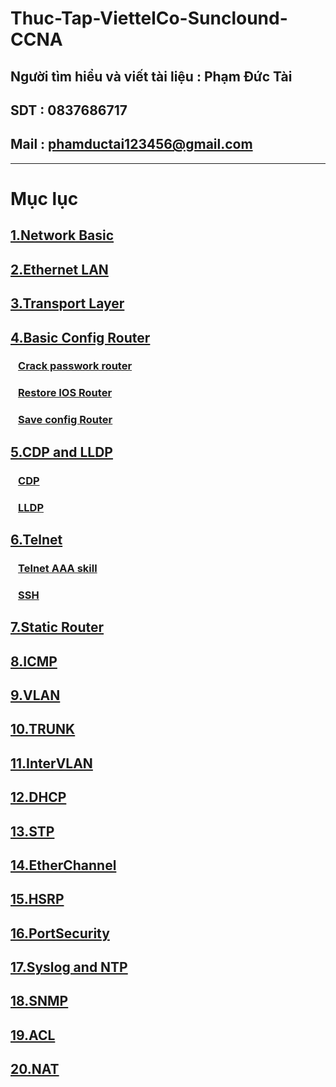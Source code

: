 # Thuc-Tap-ViettelCo-Sunclound-CCNA

## Người tìm hiểu và viết tài liệu : Phạm Đức Tài
## SDT : 0837686717
## Mail : phamductai123456@gmail.com

***
# Mục lục
## [1.Network Basic](https://github.com/ductai124/Thuc-Tap-ViettelCo-Sunclound-/blob/1bbe933da75019359453823a745ed35643d5ee26/CCNA/1.Network%20Basic/README.md)
## [2.Ethernet LAN](https://github.com/ductai124/Thuc-Tap-ViettelCo-Sunclound-/blob/1bbe933da75019359453823a745ed35643d5ee26/CCNA/2.Ethernet%20LAN/README.md)
## [3.Transport Layer](https://github.com/ductai124/Thuc-Tap-ViettelCo-Sunclound-/blob/1bbe933da75019359453823a745ed35643d5ee26/CCNA/3.Transport%20Layer/README.md)
## [4.Basic Config Router](https://github.com/ductai124/Thuc-Tap-ViettelCo-Sunclound-/blob/1bbe933da75019359453823a745ed35643d5ee26/CCNA/4..Basic%20Config%20Router/README.md)
### &ensp; [Crack passwork router](https://github.com/ductai124/Thuc-Tap-ViettelCo-Sunclound-/blob/1bbe933da75019359453823a745ed35643d5ee26/CCNA/4..Basic%20Config%20Router/Crack%20passwork%20router/README.md)
### &ensp; [Restore IOS Router](https://github.com/ductai124/Thuc-Tap-ViettelCo-Sunclound-/blob/1bbe933da75019359453823a745ed35643d5ee26/CCNA/4..Basic%20Config%20Router/Restore%20IOS%20Router/README.md)
### &ensp; [Save config Router](https://github.com/ductai124/Thuc-Tap-ViettelCo-Sunclound-/blob/1bbe933da75019359453823a745ed35643d5ee26/CCNA/4..Basic%20Config%20Router/Save%20config%20Router/README.md)
## [5.CDP and LLDP]()
### &ensp; [CDP](https://github.com/ductai124/Thuc-Tap-ViettelCo-Sunclound-/blob/1bbe933da75019359453823a745ed35643d5ee26/CCNA/5.CDP%20and%20LLDP/CDP/README.md)
### &ensp; [LLDP](https://github.com/ductai124/Thuc-Tap-ViettelCo-Sunclound-/blob/1bbe933da75019359453823a745ed35643d5ee26/CCNA/5.CDP%20and%20LLDP/LLDP/README.md)
## [6.Telnet](https://github.com/ductai124/Thuc-Tap-ViettelCo-Sunclound-/blob/8bd0d2b8e80dbdd00b6dc8bddd5a55d7b0ace118/CCNA/6.Telnet/README.md)
### &ensp; [Telnet AAA skill](https://github.com/ductai124/Thuc-Tap-ViettelCo-Sunclound-/blob/1bbe933da75019359453823a745ed35643d5ee26/CCNA/6.Telnet/Telnet%20AAA%20skill/README.md)
### &ensp; [SSH](https://github.com/ductai124/Thuc-Tap-ViettelCo-Sunclound-/blob/66d145f2ba9a4345d520aa78ce6134ca36652dca/CCNA/6.Telnet/SSH/README.md)
## [7.Static Router](https://github.com/ductai124/Thuc-Tap-ViettelCo-Sunclound-/blob/2d8d34b52b309138181a6abdd5572d06941d4ede/CCNA/7.Static%20router/README.md)
## [8.ICMP](https://github.com/ductai124/Thuc-Tap-ViettelCo-Sunclound-/blob/1bbe933da75019359453823a745ed35643d5ee26/CCNA/8.ICMP/README.md)
## [9.VLAN](https://github.com/ductai124/Thuc-Tap-ViettelCo-Sunclound-/blob/1bbe933da75019359453823a745ed35643d5ee26/CCNA/9.VLAN/README.md)
## [10.TRUNK](https://github.com/ductai124/Thuc-Tap-ViettelCo-Sunclound-/blob/1bbe933da75019359453823a745ed35643d5ee26/CCNA/10.TRUNK/README.md)
## [11.InterVLAN](https://github.com/ductai124/Thuc-Tap-ViettelCo-Sunclound-/blob/1bbe933da75019359453823a745ed35643d5ee26/CCNA/11.InterVLAN/README.md)
## [12.DHCP](https://github.com/ductai124/Thuc-Tap-ViettelCo-Sunclound-/blob/1bbe933da75019359453823a745ed35643d5ee26/CCNA/12.DHCP/README.md)
## [13.STP](https://github.com/ductai124/Thuc-Tap-ViettelCo-Sunclound-/blob/4f0e72527db7c525ef68ddbd4890260ad0944f9f/CCNA/13.STP/README.md)
## [14.EtherChannel](https://github.com/ductai124/Thuc-Tap-ViettelCo-Sunclound-/blob/c55ed5b1ebfe88ea676cad395363aa786b96b4c7/CCNA/14.EtherChannel/README.md)
## [15.HSRP](https://github.com/ductai124/Thuc-Tap-ViettelCo-Sunclound-/blob/65a14420ceab5ca90e70e479198b8d4054eeef11/CCNA/15.HSRP/README.md)
## [16.PortSecurity](https://github.com/ductai124/Thuc-Tap-ViettelCo-Sunclound-/blob/fc493fe0bdeeb2652b9cb85640871102effd677b/CCNA/16.PortSecurity/README.md)
## [17.Syslog and NTP](https://github.com/ductai124/Thuc-Tap-ViettelCo-Sunclound-/blob/3101f8144e2f5503153b520824189944bbe51ce1/CCNA/17.Syslog/README.md)
## [18.SNMP](https://github.com/ductai124/Thuc-Tap-ViettelCo-Sunclound-/blob/3101f8144e2f5503153b520824189944bbe51ce1/CCNA/18.SNMP/README.md)
## [19.ACL](https://github.com/ductai124/Thuc-Tap-ViettelCo-Sunclound-/blob/b139a2117829b6cfd56cf2db53c8f1d725d30e71/CCNA/19.ACL/README.md)
## [20.NAT]()
### &ensp; []()
### &ensp; []()
## &ensp; []()
